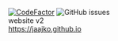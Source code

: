 <a href="https://www.codefactor.io/repository/github/jaajko/jaajko.github.io"><img src="https://www.codefactor.io/repository/github/jaajko/jaajko.github.io/badge" alt="CodeFactor" /></a>
![GitHub issues](https://img.shields.io/github/issues/jaajko/jaajko.github.io)
<br>
website v2 <br>
https://jaajko.github.io
